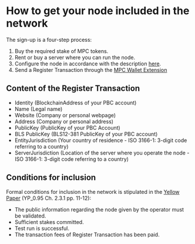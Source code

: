 # How to get your node included in the network

The sign-up is a four-step process: 
1. Buy the required stake of MPC tokens.   
2. Rent or buy a server where you can run the node.   
3. Configure the node in accordance with the description [here](operator.md).  
4. Send a Register Transaction through the [MPC Wallet Extension](https://chrome.google.com/webstore/detail/partisia-wallet/gjkdbeaiifkpoencioahhcilildpjhgh) 

## Content of the Register Transaction

- Identity (BlockchainAddress of your PBC account)
- Name (Legal name)
- Website (Company or personal webpage)
- Address (Company or personal address)
- PublicKey (PublicKey of your PBC Account)
- BLS PublicKey (BLS12-381 PublicKey of your PBC account)
- EntityJurisdiction (Your country of residence - ISO 3166-1: 3-digit code referring to a country)
- ServerJurisdiction (Location of the server where you operate the node - ISO 3166-1: 3-digit code referring to a country)

## Conditions for inclusion

Formal conditions for inclusion in the network is stipulated in the [Yellow Paper](accounts@pbc.foundation) (YP_0.95 Ch. 2.3.1 pp. 11-12):

- The public information regarding the node given by the operator must be validated.
- Sufficient stakes committed.
- Test run is successful.
- The transaction fees of Register Transaction has been paid.